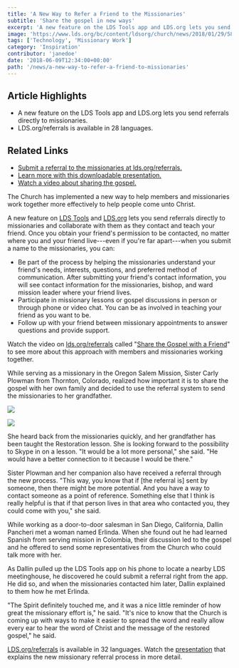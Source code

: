```yaml
---
title: 'A New Way to Refer a Friend to the Missionaries'
subtitle: 'Share the gospel in new ways'
excerpt: 'A new feature on the LDS Tools app and LDS.org lets you send referrals directly to missionaries.'
image: 'https://www.lds.org/bc/content/ldsorg/church/news/2018/01/29/580-1191048-PS131220_cah_0479.jpg'
tags: ['Technology', 'Missionary Work']
category: 'Inspiration'
contributor: 'janedoe'
date: '2018-06-09T12:34:00+00:00'
path: '/news/a-new-way-to-refer-a-friend-to-missionaries'
---
```


## Article Highlights

- A new feature on the LDS Tools app and LDS.org lets you send referrals directly to missionaries.
- LDS.org/referrals is available in 28 languages.

## Related Links

- [Submit a referral to the missionaries at lds.org/referrals.](https://www.lds.org/referrals/?lang=eng)
- [Learn more with this downloadable presentation.](https://content.ldschurch.org/bc/content/missionary-referral/pdf/member-referral-experience-eng.pdf)
- [Watch a video about sharing the gospel.](https://www.lds.org/referrals/?lang=eng)

The Church has implemented a new way to help members and missionaries work together more effectively to help people come unto Christ.

A new feature on [LDS Tools](https://www.lds.org/pages/mobileapps?lang=eng) and [LDS.org](https://www.lds.org/referrals/send?lang=eng) lets you send referrals directly to missionaries and collaborate with them as they contact and teach your friend. Once you obtain your friend's permission to be contacted, no matter where you and your friend live---even if you're far apart---when you submit a name to the missionaries, you can:

- Be part of the process by helping the missionaries understand your friend's needs, interests, questions, and preferred method of communication. After submitting your friend's contact information, you will see contact information for the missionaries, bishop, and ward mission leader where your friend lives.
- Participate in missionary lessons or gospel discussions in person or through phone or video chat. You can be as involved in teaching your friend as you want to be.
- Follow up with your friend between missionary appointments to answer questions and provide support.

Watch the video on [lds.org/referrals](https://www.lds.org/referrals/?lang=eng) called "[Share the Gospel with a Friend](https://www.lds.org/referrals/?lang=eng)" to see more about this approach with members and missionaries working together.

While serving as a missionary in the Oregon Salem Mission, Sister Carly Plowman from Thornton, Colorado, realized how important it is to share the gospel with her own family and decided to use the referral system to send the missionaries to her grandfather.

![](https://www.lds.org/bc/content/ldsorg/church/news/2018/01/29/620-referral%20image%201%20copy.png#outsetRight)

![](https://www.lds.org/bc/content/ldsorg/church/news/2018/01/29/620referral%20image%202%20copy.png#outsetRight)

She heard back from the missionaries quickly, and her grandfather has been taught the Restoration lesson. She is looking forward to the possibility to Skype in on a lesson. "It would be a lot more personal," she said. "He would have a better connection to it because I would be there."

Sister Plowman and her companion also have received a referral through the new process. "This way, you know that if [the referral is] sent by someone, then there might be more potential. And you have a way to contact someone as a point of reference. Something else that I think is really helpful is that if that person lives in that area who contacted you, they could come with you," she said.

While working as a door-to-door salesman in San Diego, California, Dallin Pancheri met a woman named Erlinda. When she found out he had learned Spanish from serving mission in Colombia, their discussion led to the gospel and he offered to send some representatives from the Church who could talk more with her.

As Dallin pulled up the LDS Tools app on his phone to locate a nearby LDS meetinghouse, he discovered he could submit a referral right from the app. He did so, and when the missionaries contacted him later, Dallin explained to them how he met Erlinda.

"The Spirit definitely touched me, and it was a nice little reminder of how great the missionary effort is," he said. "It's nice to know that the Church is coming up with ways to make it easier to spread the word and really allow every ear to hear the word of Christ and the message of the restored gospel," he said.

[LDS.org/referrals](https://www.lds.org/referrals/?lang=eng) is available in 32 languages. Watch the [presentation](https://content.ldschurch.org/bc/content/missionary-referral/pdf/member-referral-experience-eng.pdf) that explains the new missionary referral process in more detail.
